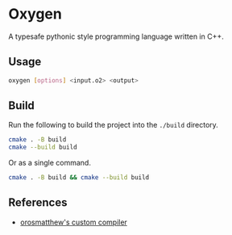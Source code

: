 # Oxygen

A typesafe pythonic style programming language written in C++.

## Usage

```bash
oxygen [options] <input.o2> <output>
```

## Build

Run the following to build the project into the `./build` directory.

```bash
cmake . -B build
cmake --build build
```

Or as a single command.

```bash
cmake . -B build && cmake --build build
```

## References
- [orosmatthew's custom compiler](https://github.com/orosmatthew/hydrogen-cpp)
